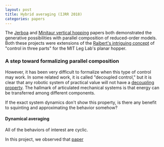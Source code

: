 ```yaml
---
layout: post
title: Hybrid averaging (IJRR 2018)
categories: papers
---
```


The [Jerboa](/jerboa-hopping-video) and [Minitaur vertical hopping](/vertical-hopper-compositions) papers both demonstrated the generative possibilities with parallel composition of reduced-order models. Both these projects were extensions of the [Raibert's intriguing concept](https://mitpress.mit.edu/9780262681193/legged-robots-that-balance/) of "control in three parts" for the MIT Leg Lab's planar hopper.

### A step toward formalizing parallel composition

However, it has been very difficult to formalize when this type of control may work. In some related work, it is called "decoupled control," but it is clear that any robotic system of practical value will not have a [decoupling property](https://math.mit.edu/~jorloff/suppnotes/suppnotes03/ls4.pdf). The hallmark of articulated mechanical systems is that energy can be transferred among different components.

If the exact system dynamics don't show this property, is there any benefit to squinting and approximating the behavior somehow?

#### Dynamical averaging

All of the behaviors of interest are cyclic.

In this project, we observed that [paper](https://journals.sagepub.com/doi/full/10.1177/0278364918756498)


